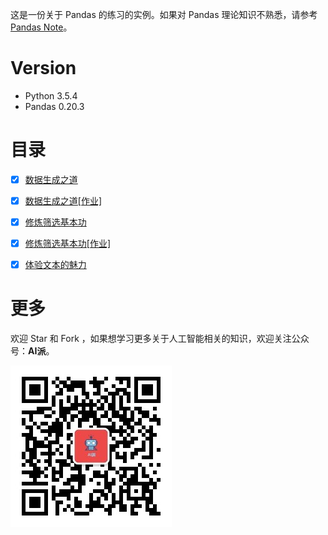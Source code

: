 这是一份关于 Pandas 的练习的实例。如果对 Pandas 理论知识不熟悉，请参考 [Pandas Note](https://github.com/wangwei-tongxue/pandas_note)。

# Version

- Python 3.5.4
- Pandas 0.20.3

# 目录

- [x] [数据生成之道](notebook/01-数据生成之道.ipynb)
- [x] [数据生成之道[作业]](notebook/01-数据生成之道（作业）.ipynb)
- [x] [修炼筛选基本功](notebook/02-修炼筛选基本功.ipynb)
- [x] [修炼筛选基本功[作业]](notebook/02-修炼筛选基本功（作业）.ipynb)
- [x] [体验文本的魅力](notebook/03-体验文本的魅力.ipynb)


# 更多

欢迎 Star 和 Fork ，如果想学习更多关于人工智能相关的知识，欢迎关注公众号：**AI派**。

![](image/公众号—AI派.jpg)

